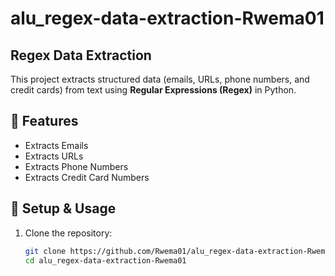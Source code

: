 # alu_regex-data-extraction-Rwema01

## Regex Data Extraction

This project extracts structured data (emails, URLs, phone numbers, and credit cards) from text using **Regular Expressions (Regex)** in Python.

## 📌 Features

- Extracts Emails  
- Extracts URLs  
- Extracts Phone Numbers  
- Extracts Credit Card Numbers  

## 🚀 Setup & Usage

1. Clone the repository:  
   ```bash
   git clone https://github.com/Rwema01/alu_regex-data-extraction-Rwema01.git
   cd alu_regex-data-extraction-Rwema01
